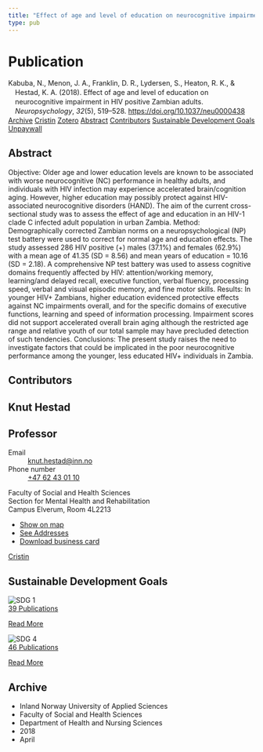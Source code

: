 ```yaml
---
title: "Effect of age and level of education on neurocognitive impairment in HIV positive Zambian adults."
type: pub
---
```

<h1>Publication</h1>
<article id="csl-bib-container-IYDCUSTX" class="csl-bib-container">
  <div class="csl-bib-body" style="line-height: 1.35; padding-left: 1em; text-indent:-1em;">
  <div class="csl-entry">Kabuba, N., Menon, J. A., Franklin, D. R., Lydersen, S., Heaton, R. K., &amp; Hestad, K. A. (2018). Effect of age and level of education on neurocognitive impairment in HIV positive Zambian adults. <i>Neuropsychology</i>, <i>32</i>(5), 519&#x2013;528. <a href="https://doi.org/10.1037/neu0000438">https://doi.org/10.1037/neu0000438</a></div>
</div>
  <div class="csl-bib-buttons">
    <a href="#taxonomy-article-IYDCUSTX" class="csl-bib-button">Archive</a>
    <a href="https://app.cristin.no/results/show.jsf?id=1581309" alt="Cristin URL" class="csl-bib-button">Cristin</a>
    <a href="http://zotero.org/groups/5022929/items/IYDCUSTX" alt="Zotero URL" class="csl-bib-button">Zotero</a>
    <a href="#abstract-article-IYDCUSTX" class="csl-bib-button">Abstract</a>
    <a href="#contributors-article-IYDCUSTX" class="csl-bib-button">Contributors</a>
    <a href="#sdg-article-IYDCUSTX" class="csl-bib-button">Sustainable Development Goals</a>
    <a href="https://europepmc.org/articles/pmc6296371?pdf=render" class="csl-bib-button">Unpaywall</a>
  </div>
  <div id="csl-bib-meta-container-IYDCUSTX"></div>
</article>
<div id="csl-bib-meta-IYDCUSTX" class="csl-bib-meta">
  <article id="abstract-article-IYDCUSTX" class="abstract-article">
    <h1>Abstract</h1>
    Objective: Older age and lower education levels are known to be associated with worse neurocognitive (NC) performance in healthy adults, and individuals with HIV infection may experience accelerated brain/cognition aging. However, higher education may possibly protect against HIV-associated neurocognitive disorders (HAND). The aim of the current cross-sectional study was to assess the effect of age and education in an HIV-1 clade C infected adult population in urban Zambia. Method: Demographically corrected Zambian norms on a neuropsychological (NP) test battery were used to correct for normal age and education effects. The study assessed 286 HIV positive (+) males (37.1%) and females (62.9%) with a mean age of 41.35 (SD = 8.56) and mean years of education = 10.16 (SD = 2.18). A comprehensive NP test battery was used to assess cognitive domains frequently affected by HIV: attention/working memory, learning/and delayed recall, executive function, verbal fluency, processing speed, verbal and visual episodic memory, and fine motor skills. Results: In younger HIV+ Zambians, higher education evidenced protective effects against NC impairments overall, and for the specific domains of executive functions, learning and speed of information processing. Impairment scores did not support accelerated overall brain aging although the restricted age range and relative youth of our total sample may have precluded detection of such tendencies. Conclusions: The present study raises the need to investigate factors that could be implicated in the poor neurocognitive performance among the younger, less educated HIV+ individuals in Zambia.
  </article>
  <article id="contributors-article-IYDCUSTX" class="contributors-article">
    <h1>Contributors</h1>
    <div class="personas">
<div class="vrtx-hinn-person-card">
<div class="photo">
<i class="lar la-user-circle missing-person"></i>
</div>
<div class="info">
<hgroup><h1>Knut Hestad</h1>
<h2>Professor</h2>
</hgroup><dl>
<dt>Email</dt>
<dd>
<a href="mailto:knut.hestad@inn.no">knut.hestad@inn.no</a>
</dd>
<dt>Phone number</dt>
<dd><a href="tel:+4762430110">
+47 62 43 01 10
</a></dd>
</dl>
<p>
Faculty of Social and Health Sciences<br>
Section for Mental Health and Rehabilitation<br>
Campus Elverum,
Room 4L2213
</p>
<ul class="vrtx-hinn-links">
<li><a href="https://www.google.com/maps?q=60.88177,11.53669">Show on map</a></li>
<li><a href="https://www.inn.no/english/find-an-employee/knut-hestad.html#vrtx-hinn-addresses">See Addresses</a></li>
<li><a href="https://www.inn.no/english/find-an-employee/knut-hestad.html?vrtx=vcf">Download business card</a></li>
</ul>
</div>
</div>
<a href="https://app.cristin.no/persons/show.jsf?id=43557" alt="Cristin URL" class="personas-cristin">Cristin</a>
</div>
  </article>
  <article id="sdg-article-IYDCUSTX" class="sdg-article">
    <h1>Sustainable Development Goals</h1>
    <div class="sdg-container"><div id="sdg1" class="sdg">
<img src="{{< params subfolder >}}images/sdg/sdg01_en.png" class="image" alt="SDG 1">
<div class="sdg-overlay">
<a href="{{< params subfolder >}}en/archive/?sdg=1#archive" class="sdg-publication-count"><span>39</span> Publications</a>
<p><a href="https://sdgs.un.org/goals/goal1" class="sdg-read-more">Read More</a></p>
</div>
</div> <div id="sdg4" class="sdg">
<img src="{{< params subfolder >}}images/sdg/sdg04_en.png" class="image" alt="SDG 4">
<div class="sdg-overlay">
<a href="{{< params subfolder >}}en/archive/?sdg=4#archive" class="sdg-publication-count"><span>46</span> Publications</a>
<p><a href="https://sdgs.un.org/goals/goal4" class="sdg-read-more">Read More</a></p>
</div>
</div></div>
  </article>
  <article id="taxonomy-article-IYDCUSTX" class="taxonomy-article">
    <h1>Archive</h1>
    <ul>
      <li>Inland Norway University of Applied Sciences</li>
      <li>Faculty of Social and Health Sciences</li>
      <li>Department of Health and Nursing Sciences</li>
      <li>2018</li>
      <li>April</li>
    </ul>
  </article>
</div>

